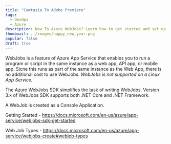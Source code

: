 ```yaml
---
title: "Camtasia To Adobe Premiere"
tags:
  - DevOps
  - Azure
description: New To Azure WebJobs? Learn how to get started and set up a build deploy pipeline.
thumbnail: ../images/happy_new_year.png
popular: false
draft: true
---
```


WebJobs is a feature of Azure App Service that enables you to run a program or script in the same instance as a web app, API app, or mobile app. Sicne this runs as part of the same instance as the Web App, there is no additional cost to use WebJobs. *WebJobs is not supported on a Linux App Service.*

The Azure WebJobs SDK simplifies the task of writing WebJobs. Version 3.x of WebJobs SDK supports both .NET Core and .NET Framework.

A WebJob is created as a Console Application.

Getting Started - https://docs.microsoft.com/en-us/azure/app-service/webjobs-sdk-get-started

Web Job Types - https://docs.microsoft.com/en-us/azure/app-service/webjobs-create#webjob-types
